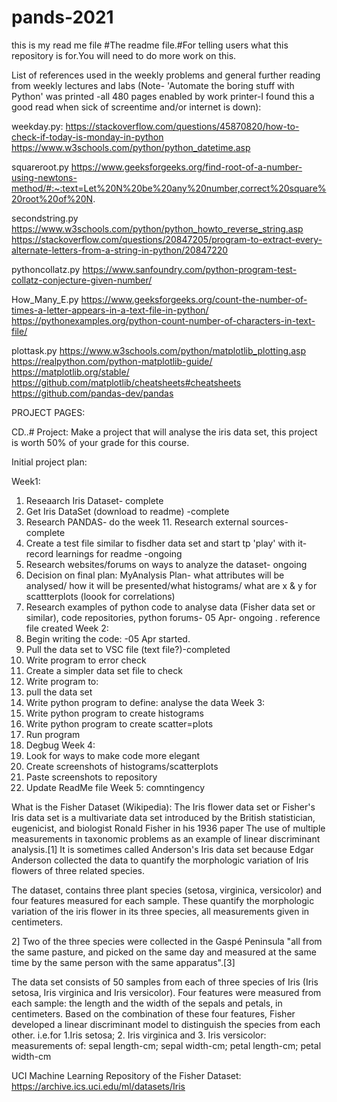# pands-2021
this is my read me file
#The readme file.#For telling users what this repository is for.You will need to do more work on this.


List of references used in the weekly problems and general further reading from weekly lectures and labs (Note- 'Automate the boring stuff with Python' was printed -all 480 pages enabled by work printer-I found this a good read when sick of screentime and/or internet is down):

weekday.py:
https://stackoverflow.com/questions/45870820/how-to-check-if-today-is-monday-in-python
https://www.w3schools.com/python/python_datetime.asp
 
squareroot.py
https://www.geeksforgeeks.org/find-root-of-a-number-using-newtons-method/#:~:text=Let%20N%20be%20any%20number,correct%20square%20root%20of%20N.

secondstring.py
https://www.w3schools.com/python/python_howto_reverse_string.asp
https://stackoverflow.com/questions/20847205/program-to-extract-every-alternate-letters-from-a-string-in-python/20847220

pythoncollatz.py
https://www.sanfoundry.com/python-program-test-collatz-conjecture-given-number/

How_Many_E.py
https://www.geeksforgeeks.org/count-the-number-of-times-a-letter-appears-in-a-text-file-in-python/
https://pythonexamples.org/python-count-number-of-characters-in-text-file/

plottask.py
https://www.w3schools.com/python/matplotlib_plotting.asp
https://realpython.com/python-matplotlib-guide/
https://matplotlib.org/stable/
https://github.com/matplotlib/cheatsheets#cheatsheets
https://github.com/pandas-dev/pandas



PROJECT PAGES:

CD..#
Project: Make a project that will analyse the iris data set, this project is worth 50% of your grade for this course.


Initial project plan:

Week1: 
1. Reseaarch Iris Dataset- complete
2. Get Iris DataSet (download to readme) -complete
3. Research PANDAS- do the week 11. Research external sources-complete
4. Create a test file similar to fisdher data set and start tp 'play' with it- record learnings for readme -ongoing
5. Research websites/forums on ways to analyze the dataset- ongoing
6. Decision on final plan: MyAnalysis Plan- what attributes will be analysed/ how it will be presented/what histograms/ what are x & y for scattterplots (loook for correlations)
7. Research examples of python code to analyse data (Fisher data set or similar), code repositories, python forums- 05 Apr- ongoing .  reference file created
Week 2:
8. Begin writing the code: -05 Apr started.
9. Pull the data set to VSC file (text file?)-completed
10. Write program to error check
11. Create a simpler data set file to check
12. Write program to:
13. pull the data set
14. Write python program to define: analyse the data
Week 3:
15. Write python program to create histograms
16. Write python program to create scatter=plots
17. Run program
18. Degbug
Week 4: 
19. Look for ways to make code more elegant
20. Create screenshots of histograms/scatterplots
21. Paste screenshots to repository 
22. Update ReadMe file
Week 5: comntingency


What is the Fisher Dataset (Wikipedia): 
The Iris flower data set or Fisher's Iris data set is a multivariate data set introduced by the British statistician, eugenicist, and biologist Ronald Fisher in his 1936 paper The use of multiple measurements in taxonomic problems as an example of linear discriminant analysis.[1] It is sometimes called Anderson's Iris data set because Edgar Anderson collected the data to quantify the morphologic variation of Iris flowers of three related species.

The dataset, contains three plant species (setosa, virginica, versicolor) and four features measured for each sample. These quantify the morphologic variation of the iris flower in its three species, all measurements given in centimeters.


2] Two of the three species were collected in the Gaspé Peninsula "all from the same pasture, and picked on the same day and measured at the same time by the same person with the same apparatus".[3]

The data set consists of 50 samples from each of three species of Iris (Iris setosa, Iris virginica and Iris versicolor). Four features were measured from each sample: the length and the width of the sepals and petals, in centimeters. Based on the combination of these four features, Fisher developed a linear discriminant model to distinguish the species from each other.
i.e.for 1.Iris setosa; 2. Iris virginica and 3. Iris versicolor:
measurements of:  sepal length-cm; sepal width-cm; petal length-cm; petal width-cm

UCI Machine Learning Repository of the Fisher Dataset:  https://archive.ics.uci.edu/ml/datasets/Iris

